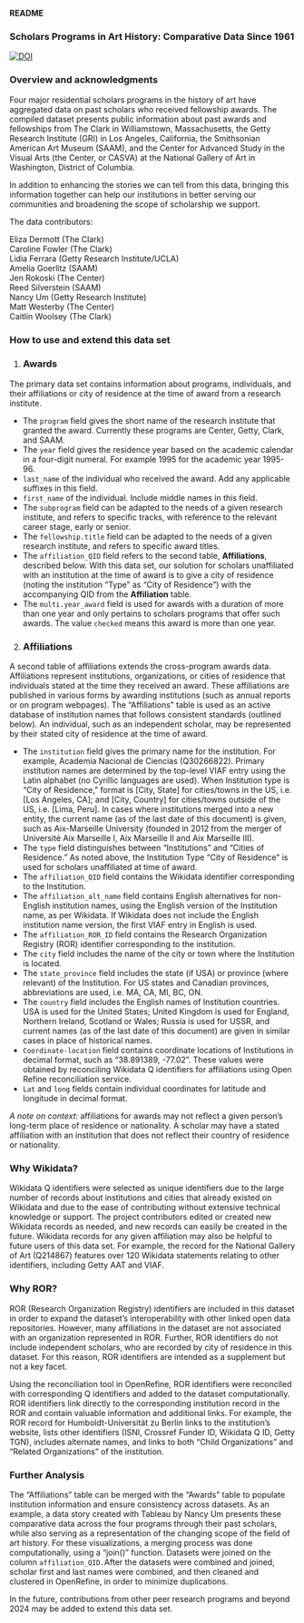 **README**

### Scholars Programs in Art History: Comparative Data Since 1961

[![DOI](https://zenodo.org/badge/DOI/10.5281/zenodo.16612951.svg)](https://doi.org/10.5281/zenodo.16612951)

### Overview and acknowledgments

Four major residential scholars programs in the history of art have aggregated data on past scholars who received fellowship awards. The compiled dataset presents public information about past awards and fellowships from The Clark in Williamstown, Massachusetts, the Getty Research Institute (GRI) in Los Angeles, California, the Smithsonian American Art Museum (SAAM), and the Center for Advanced Study in the Visual Arts (the Center, or CASVA) at the National Gallery of Art in Washington, District of Columbia.

In addition to enhancing the stories we can tell from this data, bringing this information together can help our institutions in better serving our communities and broadening the scope of scholarship we support.

The data contributors:

Eliza Dermott (The Clark)  
Caroline Fowler (The Clark)  
Lidia Ferrara (Getty Research Institute/UCLA)  
Amelia Goerlitz (SAAM)  
Jen Rokoski (The Center)  
Reed Silverstein (SAAM)  
Nancy Um (Getty Research Institute)  
Matt Westerby (The Center)  
Caitlin Woolsey (The Clark)

### How to use and extend this data set

1. ### Awards

The primary data set contains information about programs, individuals, and their affiliations or city of residence at the time of award from a research institute.

* The `program` field gives the short name of the research institute that granted the award. Currently these programs are Center, Getty, Clark, and SAAM.  
* The `year` field gives the residence year based on the academic calendar in a four-digit numeral. For example 1995 for the academic year 1995-96.  
* `last_name` of the individual who received the award. Add any applicable suffixes in this field.  
* `first_name` of the individual. Include middle names in this field.  
* The `subprogram` field can be adapted to the needs of a given research institute, and refers to specific tracks, with reference to the relevant career stage, early or senior.  
* The `fellowship.title` field can be adapted to the needs of a given research institute, and refers to specific award titles.  
* The `affiliation_QID` field refers to the second table, **Affiliations**, described below. With this data set, our solution for scholars unaffiliated with an institution at the time of award is to give a city of residence (noting the institution “Type” as “City of Residence”) with the accompanying QID from the **Affiliation** table.
* The `multi.year_award` field is used for awards with a duration of more than one year and only pertains to scholars programs that offer such awards. The value `checked` means this award is more than one year.

2. ### Affiliations

A second table of affiliations extends the cross-program awards data. Affiliations represent institutions, organizations, or cities of residence that individuals stated at the time they received an award. These affiliations are published in various forms by awarding institutions (such as annual reports or on program webpages). The “Affiliations” table is used as an active database of institution names that follows consistent standards (outlined below). An individual, such as an independent scholar, may be represented by their stated city of residence at the time of award. 

* The `institution` field gives the primary name for the institution. For example, Academia Nacional de Ciencias (Q30266822). Primary institution names are determined by the top-level VIAF entry using the Latin alphabet (no Cyrillic languages are used). When Institution type is “City of Residence,” format is \[City, State\] for cities/towns in the US, i.e. \[Los Angeles, CA\]; and \[City, Country\] for cities/towns outside of the US, i.e. \[Lima, Peru\]. In cases where institutions merged into a new entity, the current name (as of the last date of this document) is given, such as Aix-Marseille University (founded in 2012 from the merger of Université Aix Marseille I, Aix Marseille II and Aix Marseille III).  
* The `type` field distinguishes between “Institutions” and “Cities of Residence.” As noted above, the Institution Type “City of Residence” is used for scholars unaffiliated at time of award.  
* The `affiliation_QID` field contains the Wikidata identifier corresponding to the Institution.   
* The `affiliation_alt_name` field contains English alternatives for non-English institution names, using the English version of the Institution name, as per Wikidata. If Wikidata does not include the English institution name version, the first VIAF entry in English is used.  
* The `affiliation_ROR_ID` field contains the Research Organization Registry (ROR) identifier corresponding to the institution.  
* The `city` field includes the name of the city or town where the Institution is located.  
* The `state_province` field includes the state (if USA) or province (where relevant) of the Institution. For US states and Canadian provinces, abbreviations are used, i.e. MA, CA, MI, BC, ON.   
* The `country` field includes the English names of Institution countries. USA is used for the United States; United Kingdom is used for England, Northern Ireland, Scotland or Wales; Russia is used for USSR, and current names (as of the last date of this document) are given in similar cases in place of historical names.  
* `Coordinate-location` field contains coordinate locations of Institutions in decimal format, such as “38.891389, \-77.02”. These values were obtained by reconciling Wikidata Q identifiers for affiliations using Open Refine reconciliation service.  
* `Lat` and `long` fields contain individual coordinates for latitude and longitude in decimal format.  

*A note on context*: affiliations for awards may not reflect a given person’s long-term place of residence or nationality. A scholar may have a stated affiliation with an institution that does not reflect their country of residence or nationality.

### Why Wikidata?

Wikidata Q identifiers were selected as unique identifiers due to the large number of records about institutions and cities that already existed on Wikidata and due to the ease of contributing without extensive technical knowledge or support. The project contributors edited or created new Wikidata records as needed, and new records can easily be created in the future. Wikidata records for any given affiliation may also be helpful to future users of this data set. For example, the record for the National Gallery of Art (Q214867) features over 120 Wikidata statements relating to other identifiers, including Getty AAT and VIAF.

### Why ROR?

ROR (Research Organization Registry) identifiers are included in this dataset in order to expand the dataset’s interoperability with other linked open data repositories. However, many affiliations in the dataset are not associated with an organization represented in ROR. Further, ROR identifiers do not include independent scholars, who are recorded by city of residence in this dataset. For this reason, ROR identifiers are intended as a supplement but not a key facet.

Using the reconciliation tool in OpenRefine, ROR identifiers were reconciled with corresponding Q identifiers and added to the dataset computationally. ROR identifiers link directly to the corresponding institution record in the ROR and contain valuable information and additional links. For example, the ROR record for Humboldt-Universität zu Berlin links to the institution’s website, lists other identifiers (ISNI, Crossref Funder ID, Wikidata Q ID, Getty TGN), includes alternate names, and links to both “Child Organizations” and “Related Organizations” of the institution.

### Further Analysis

The “Affiliations” table can be merged with the “Awards” table to populate institution information and ensure consistency across datasets. As an example, a data story created with Tableau by Nancy Um presents these comparative data across the four programs through their past scholars, while also serving as a representation of the changing scope of the field of art history. For these visualizations, a merging process was done computationally, using a “join()” function. Datasets were joined on the column `affiliation_QID.`After the datasets were combined and joined, scholar first and last names were combined, and then cleaned and clustered in OpenRefine, in order to minimize duplications. 

In the future, contributions from other peer research programs and beyond 2024 may be added to extend this data set.

